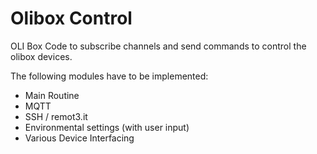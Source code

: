 # Olibox Control
OLI Box Code to subscribe channels and send commands to control the olibox devices.

The following modules have to be implemented:

- Main Routine
- MQTT
- SSH / remot3.it
- Environmental settings (with user input)
- Various Device Interfacing